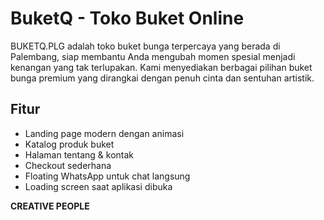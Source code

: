 # BuketQ - Toko Buket Online

BUKETQ.PLG adalah toko buket bunga terpercaya yang berada di Palembang, siap membantu Anda mengubah momen spesial menjadi kenangan yang tak terlupakan. Kami menyediakan berbagai pilihan buket bunga premium yang dirangkai dengan penuh cinta dan sentuhan artistik.

## Fitur

- Landing page modern dengan animasi
- Katalog produk buket
- Halaman tentang & kontak
- Checkout sederhana
- Floating WhatsApp untuk chat langsung
- Loading screen saat aplikasi dibuka

**CREATIVE PEOPLE**